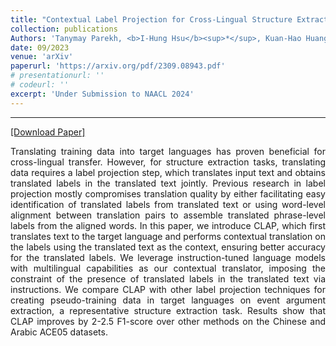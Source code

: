 ```yaml
---
title: "Contextual Label Projection for Cross-Lingual Structure Extraction"
collection: publications
Authors: 'Tanymay Parekh, <b>I-Hung Hsu</b><sup>*</sup>, Kuan-Hao Huang, Kai-Wei Chang, Nanyun Peng.'
date: 09/2023
venue: 'arXiv'
paperurl: 'https://arxiv.org/pdf/2309.08943.pdf'
# presentationurl: ''
# codeurl: ''
excerpt: 'Under Submission to NAACL 2024'
---
```

---
<a href='https://arxiv.org/pdf/2309.08943.pdf' target="_blank">[Download Paper]</a>

<p align="justify">
Translating training data into target languages has proven beneficial for cross-lingual transfer. However, for structure extraction tasks, translating data requires a label projection step, which translates input text and obtains translated labels in the translated text jointly. Previous research in label projection mostly compromises translation quality by either facilitating easy identification of translated labels from translated text or using word-level alignment between translation pairs to assemble translated phrase-level labels from the aligned words. In this paper, we introduce CLAP, which first translates text to the target language and performs contextual translation on the labels using the translated text as the context, ensuring better accuracy for the translated labels. We leverage instruction-tuned language models with multilingual capabilities as our contextual translator, imposing the constraint of the presence of translated labels in the translated text via instructions. We compare CLAP with other label projection techniques for creating pseudo-training data in target languages on event argument extraction, a representative structure extraction task. Results show that CLAP improves by 2-2.5 F1-score over other methods on the Chinese and Arabic ACE05 datasets.
</p>